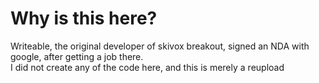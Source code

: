 # Why is this here?
Writeable, the original developer of skivox breakout, signed an NDA with google, after getting a job there.    
I did not create any of the code here, and this is merely a reupload    
